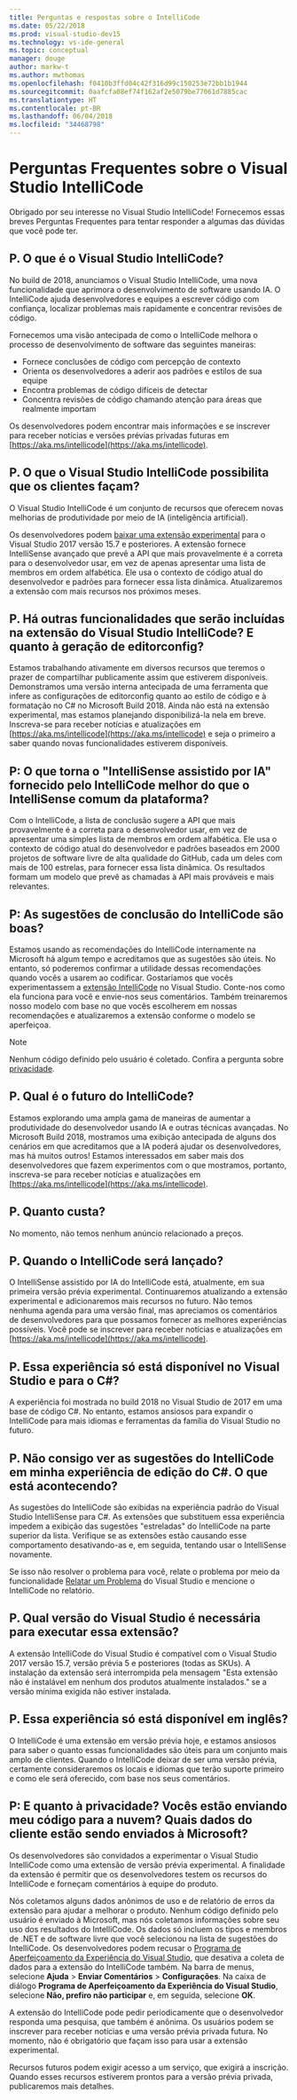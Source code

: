 ```yaml
---
title: Perguntas e respostas sobre o IntelliCode
ms.date: 05/22/2018
ms.prod: visual-studio-dev15
ms.technology: vs-ide-general
ms.topic: conceptual
manager: douge
author: markw-t
ms.author: mwthomas
ms.openlocfilehash: f0410b3ffd04c42f316d99c150253e72bb1b1944
ms.sourcegitcommit: 0aafcfa08ef74f162af2e5079be77061d7885cac
ms.translationtype: HT
ms.contentlocale: pt-BR
ms.lasthandoff: 06/04/2018
ms.locfileid: "34468798"
---
```

# Perguntas Frequentes sobre o Visual Studio IntelliCode

Obrigado por seu interesse no Visual Studio IntelliCode! Fornecemos essas breves Perguntas Frequentes para tentar responder a algumas das dúvidas que você pode ter.

## P. O que é o Visual Studio IntelliCode?

No build de 2018, anunciamos o Visual Studio IntelliCode, uma nova funcionalidade que aprimora o desenvolvimento de software usando IA. O IntelliCode ajuda desenvolvedores e equipes a escrever código com confiança, localizar problemas mais rapidamente e concentrar revisões de código.

Fornecemos uma visão antecipada de como o IntelliCode melhora o processo de desenvolvimento de software das seguintes maneiras:

- Fornece conclusões de código com percepção de contexto
- Orienta os desenvolvedores a aderir aos padrões e estilos de sua equipe
- Encontra problemas de código difíceis de detectar
- Concentra revisões de código chamando atenção para áreas que realmente importam

Os desenvolvedores podem encontrar mais informações e se inscrever para receber notícias e versões prévias privadas futuras em [https://aka.ms/intellicode](https://aka.ms/intellicode).

## P. O que o Visual Studio IntelliCode possibilita que os clientes façam?

O Visual Studio IntelliCode é um conjunto de recursos que oferecem novas melhorias de produtividade por meio de IA (inteligência artificial).

Os desenvolvedores podem [baixar uma extensão experimental](https://go.microsoft.com/fwlink/?linkid=872707) para o Visual Studio 2017 versão 15.7 e posteriores. A extensão fornece IntelliSense avançado que prevê a API que mais provavelmente é a correta para o desenvolvedor usar, em vez de apenas apresentar uma lista de membros em ordem alfabética. Ele usa o contexto de código atual do desenvolvedor e padrões para fornecer essa lista dinâmica. Atualizaremos a extensão com mais recursos nos próximos meses.

## P. Há outras funcionalidades que serão incluídas na extensão do Visual Studio IntelliCode? E quanto à geração de editorconfig?

Estamos trabalhando ativamente em diversos recursos que teremos o prazer de compartilhar publicamente assim que estiverem disponíveis. Demonstramos uma versão interna antecipada de uma ferramenta que infere as configurações de editorconfig quanto ao estilo de código e à formatação no C# no Microsoft Build 2018. Ainda não está na extensão experimental, mas estamos planejando disponibilizá-la nela em breve. Inscreva-se para receber notícias e atualizações em [https://aka.ms/intellicode](https://aka.ms/intellicode) e seja o primeiro a saber quando novas funcionalidades estiverem disponíveis.

## P: O que torna o "IntelliSense assistido por IA" fornecido pelo IntelliCode melhor do que o IntelliSense comum da plataforma?

Com o IntelliCode, a lista de conclusão sugere a API que mais provavelmente é a correta para o desenvolvedor usar, em vez de apresentar uma simples lista de membros em ordem alfabética. Ele usa o contexto de código atual do desenvolvedor e padrões baseados em 2000 projetos de software livre de alta qualidade do GitHub, cada um deles com mais de 100 estrelas, para fornecer essa lista dinâmica. Os resultados formam um modelo que prevê as chamadas à API mais prováveis e mais relevantes.

## P: As sugestões de conclusão do IntelliCode são boas?

Estamos usando as recomendações do IntelliCode internamente na Microsoft há algum tempo e acreditamos que as sugestões são úteis. No entanto, só poderemos confirmar a utilidade dessas recomendações quando vocês a usarem ao codificar. Gostaríamos que vocês experimentassem a [extensão IntelliCode](https://go.microsoft.com/fwlink/?linkid=872707) no Visual Studio. Conte-nos como ela funciona para você e envie-nos seus comentários. Também treinaremos nosso modelo com base no que vocês escolherem em nossas recomendações e atualizaremos a extensão conforme o modelo se aperfeiçoa.

> [!NOTE]
> Nenhum código definido pelo usuário é coletado. Confira a pergunta sobre [privacidade](#privacy).

## P. Qual é o futuro do IntelliCode?

Estamos explorando uma ampla gama de maneiras de aumentar a produtividade do desenvolvedor usando IA e outras técnicas avançadas. No Microsoft Build 2018, mostramos uma exibição antecipada de alguns dos cenários em que acreditamos que a IA poderá ajudar os desenvolvedores, mas há muitos outros! Estamos interessados em saber mais dos desenvolvedores que fazem experimentos com o que mostramos, portanto, inscreva-se para receber notícias e atualizações em [https://aka.ms/intellicode](https://aka.ms/intellicode).

## P. Quanto custa?

No momento, não temos nenhum anúncio relacionado a preços.

## P. Quando o IntelliCode será lançado?

O IntelliSense assistido por IA do IntelliCode está, atualmente, em sua primeira versão prévia experimental. Continuaremos atualizando a extensão experimental e adicionaremos mais recursos no futuro. Não temos nenhuma agenda para uma versão final, mas apreciamos os comentários de desenvolvedores para que possamos fornecer as melhores experiências possíveis. Você pode se inscrever para receber notícias e atualizações em [https://aka.ms/intellicode](https://aka.ms/intellicode).

## P. Essa experiência só está disponível no Visual Studio e para o C#?

A experiência foi mostrada no build 2018 no Visual Studio de 2017 em uma base de código C#. No entanto, estamos ansiosos para expandir o IntelliCode para mais idiomas e ferramentas da família do Visual Studio no futuro.

## P. <a name="whynointellisense"/> Não consigo ver as sugestões do IntelliCode em minha experiência de edição do C#. O que está acontecendo?

As sugestões do IntelliCode são exibidas na experiência padrão do Visual Studio IntelliSense para C#. As extensões que substituem essa experiência impedem a exibição das sugestões "estreladas" do IntelliCode na parte superior da lista. Verifique se as extensões estão causando esse comportamento desativando-as e, em seguida, tentando usar o IntelliSense novamente.

Se isso não resolver o problema para você, relate o problema por meio da funcionalidade [Relatar um Problema](https://docs.microsoft.com/en-us/visualstudio/ide/how-to-report-a-problem-with-visual-studio-2017) do Visual Studio e mencione o IntelliCode no relatório.

## P. Qual versão do Visual Studio é necessária para executar essa extensão?

A extensão IntelliCode do Visual Studio é compatível com o Visual Studio 2017 versão 15.7, versão prévia 5 e posteriores (todas as SKUs). A instalação da extensão será interrompida pela mensagem "Esta extensão não é instalável em nenhum dos produtos atualmente instalados." se a versão mínima exigida não estiver instalada.

## P. Essa experiência só está disponível em inglês?

O IntelliCode é uma extensão em versão prévia hoje, e estamos ansiosos para saber o quanto essas funcionalidades são úteis para um conjunto mais amplo de clientes. Quando o IntelliCode deixar de ser uma versão prévia, certamente consideraremos os locais e idiomas que terão suporte primeiro e como ele será oferecido, com base nos seus comentários.

## <a name="privacy"/> P: E quanto à privacidade? Vocês estão enviando meu código para a nuvem? Quais dados do cliente estão sendo enviados à Microsoft?

Os desenvolvedores são convidados a experimentar o Visual Studio IntelliCode como uma extensão de versão prévia experimental. A finalidade da extensão é permitir que os desenvolvedores testem os recursos do IntelliCode e forneçam comentários à equipe do produto.

Nós coletamos alguns dados anônimos de uso e de relatório de erros da extensão para ajudar a melhorar o produto. Nenhum código definido pelo usuário é enviado à Microsoft, mas nós coletamos informações sobre seu uso dos resultados do IntelliCode. Os dados só incluem os tipos e membros de .NET e de software livre que você selecionou na lista de sugestões do IntelliCode. Os desenvolvedores podem recusar o [Programa de Aperfeiçoamento da Experiência do Visual Studio](../../ide/visual-studio-experience-improvement-program.md), que desativa a coleta de dados para a extensão do IntelliCode também. Na barra de menus, selecione **Ajuda** > **Enviar Comentários** > **Configurações**. Na caixa de diálogo **Programa de Aperfeiçoamento da Experiência do Visual Studio**, selecione **Não, prefiro não participar** e, em seguida, selecione **OK**.

A extensão do IntelliCode pode pedir periodicamente que o desenvolvedor responda uma pesquisa, que também é anônima. Os usuários podem se inscrever para receber notícias e uma versão prévia privada futura. No momento, não é obrigatório que façam isso para usar a extensão experimental.

Recursos futuros podem exigir acesso a um serviço, que exigirá a inscrição. Quando esses recursos estiverem prontos para a versão prévia privada, publicaremos mais detalhes.
